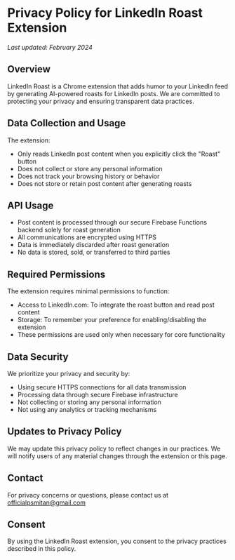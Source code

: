 # Privacy Policy for LinkedIn Roast Extension

*Last updated: February 2024*

## Overview
LinkedIn Roast is a Chrome extension that adds humor to your LinkedIn feed by generating AI-powered roasts for LinkedIn posts. We are committed to protecting your privacy and ensuring transparent data practices.

## Data Collection and Usage
The extension:
- Only reads LinkedIn post content when you explicitly click the "Roast" button
- Does not collect or store any personal information
- Does not track your browsing history or behavior
- Does not store or retain post content after generating roasts

## API Usage
- Post content is processed through our secure Firebase Functions backend solely for roast generation
- All communications are encrypted using HTTPS
- Data is immediately discarded after roast generation
- No data is stored, sold, or transferred to third parties

## Required Permissions
The extension requires minimal permissions to function:
- Access to LinkedIn.com: To integrate the roast button and read post content
- Storage: To remember your preference for enabling/disabling the extension
- These permissions are used only when necessary for core functionality

## Data Security
We prioritize your privacy and security by:
- Using secure HTTPS connections for all data transmission
- Processing data through secure Firebase infrastructure
- Not collecting or storing any personal information
- Not using any analytics or tracking mechanisms

## Updates to Privacy Policy
We may update this privacy policy to reflect changes in our practices. We will notify users of any material changes through the extension or this page.

## Contact
For privacy concerns or questions, please contact us at officialpsmitan@gmail.com

## Consent
By using the LinkedIn Roast extension, you consent to the privacy practices described in this policy. 